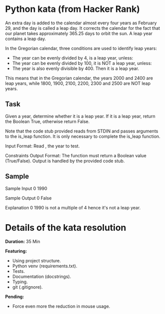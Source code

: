 # Python kata (from Hacker Rank)
An extra day is added to the calendar almost every four years as February 29, and the day is called a leap day.
It corrects the calendar for the fact that our planet takes approximately 365.25 days to orbit the sun.
A leap year contains a leap day.

In the Gregorian calendar, three conditions are used to identify leap years:
* The year can be evenly divided by 4, is a leap year, unless:
* The year can be evenly divided by 100, it is NOT a leap year, unless:
* The year is also evenly divisible by 400. Then it is a leap year.

This means that in the Gregorian calendar, the years 2000 and 2400 are leap years, while 1800,
1900, 2100, 2200, 2300 and 2500 are NOT leap years.


## Task
Given a year, determine whether it is a leap year. If it is a leap year, return the Boolean True,
otherwise return False.

Note that the code stub provided reads from STDIN and passes arguments to the is_leap function.
It is only necessary to complete the is_leap function.

Input Format:
Read
, the year to test.

Constraints
Output Format:
The function must return a Boolean value (True/False). Output is handled by the provided code stub.

## Sample
Sample Input 0
1990

Sample Output 0
False

Explanation 0
1990 is not a multiple of 4 hence it's not a leap year.


# Details of the kata resolution
**Duration:**
35 Min


**Featuring:**
* Using project structure.
* Python venv (requirements.txt).
* Tests.
* Documentation (docstrings).
* Typing.
* git (.gitignore).


**Pending:**
* Force even more the reduction in mouse usage.

